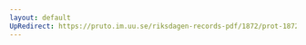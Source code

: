 ```yaml
---
layout: default
UpRedirect: https://pruto.im.uu.se/riksdagen-records-pdf/1872/prot-1872--ak--224/prot-1872--ak--224_000.pdf
---
```

